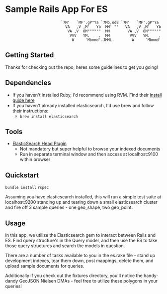 # Sample Rails App For ES                                           
                                                                                                       
                                                                            
                             `7M'   `MF'.gP"Ya `7Mb,od8 `7M'   `MF'.gP"Ya     
                               VA   ,V ,M'   Yb  MM' "'   VA   ,V ,M'   Yb    
                                VA ,V  8M""""""  MM        VA ,V  8M""""""    
                                 VVV   YM.    ,  MM         VVV   YM.    ,    
                                  W     `Mbmmd'.JMML.        W     `Mbmmd'                                                                                   

## Getting Started

Thanks for checking out the repo, heres some guidelines to get you going!  

##  Dependencies 
  - If you haven't installed Ruby, I'd recommend using RVM.  Find their [install guide here](https://rvm.io/rvm/install)
  - If you haven't already installed elasticsearch, I'd use brew and follow their instructions: 
    - `brew install elasticsearch`
    
## Tools 
  - [ElasticSearch Head Plugin](https://github.com/mobz/elasticsearch-head)
    - Not mandatory but super helpful to browse your indexed documents
    - Run in separate terminal window and then access at localhost:9100 within browser

## Quickstart
  `bundle install`
  `rspec`
  
  Assuming you have elasticsearch installed, this will run a simple test suite at localhost:9200 standing up and tearing down a small elasticsearch cluster and fire off 3 sample queries - one geo_shape, two geo_point.  


## Usage

  In this app, we utilize the Elasticsearch gem to interact between Rails and ES.  Find query structure's in the Query model, and then use the ES to take those query structures and search the models in question.  
  
  There are a number of tasks available to you in the es.rake file - stand up development indexes, tear them down, post mappings, delete them, and upload sample documents for queries.  
  
  Additionally if you check out the fixtures directory, you'll notice the handy-dandy GeoJSON Nielsen DMAs - feel free to utilize these polygons in your queries!